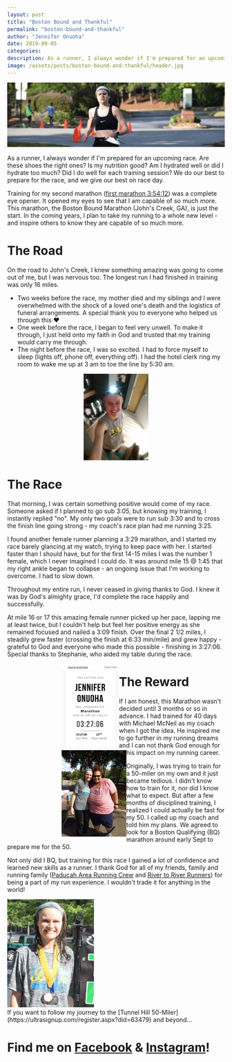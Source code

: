 ```yaml
---
layout: post
title: "Boston Bound and Thankful"
permalink: "boston-bound-and-thankful"
author: "Jennifer Onuoha"
date: 2019-09-05
categories:
description: As a runner, I always wonder if I'm prepared for an upcoming race. Are these shoes the right ones? Is my nutrition good? Am I hydrated well or did I hydrate too much? Did I do well for each training session? We do our best to prepare for the race, and we give our best on race day.
image: /assets/posts/boston-bound-and-thankful/header.jpg
---
```


<img src="/assets/posts/boston-bound-and-thankful/header.jpg">

As a runner, I always wonder if I'm prepared for an upcoming race. Are these shoes the right ones? Is my nutrition good? Am I hydrated well or did I hydrate too much? Did I do well for each training session? We do our best to prepare for the race, and we give our best on race day.

Training for my second marathon ([first marathon 3:54:12](https://runsignup.com/Race/Results/60979/IndividualResult/QFgd?#U28590987)) was a complete eye opener. It opened my eyes to see that I am capable of so much more. This marathon, the Boston Bound Marathon (John's Creek, GA), is just the start. In the coming years, I plan to take my running to a whole new level - and inspire others to know they are capable of so much more.

# The Road

On the road to John's Creek, I knew something amazing was going to come out of me, but I was nervous too. The longest run I had finished in training was only 16 miles.

- Two weeks before the race, my mother died and my siblings and I were overwhelmed with the shock of a loved one's death and the logistics of funeral arrangements. A special thank you to everyone who helped us through this ❤️
- One week before the race, I began to feel very unwell. To make it through, I just held onto my faith in God and trusted that my training would carry me through.
- The night before the race, I was so excited. I had to force myself to sleep (lights off, phone off, everything off). I had the hotel clerk ring my room to wake me up at 3 am to toe the line by 5:30 am.

<img height="200px" style="margin-left: auto; margin-right:auto; display: block;" src="/assets/posts/boston-bound-and-thankful/morning-of.jpg">

# The Race

That morning, I was certain something positive would come of my race. Someone asked if I planned to go sub 3:05, but knowing my training, I instantly replied "no". My only two goals were to run sub 3:30 and to cross the finish line going strong - my coach's race plan had me running 3:25.

I found another female runner planning a 3:29 marathon, and I started my race barely glancing at my watch, trying to keep pace with her. I started faster than I should have, but for the first 14-15 miles I was the number 1 female, which I never imagined I could do. It was around mile 15 @ 1:45 that my right ankle began to collapse - an ongoing issue that I'm working to overcome. I had to slow down.

Throughout my entire run, I never ceased in giving thanks to God. I knew it was by God's almighty grace, I'd complete the race happily and successfully.

At mile 16 or 17 this amazing female runner picked up her pace, lapping me at least twice, but I couldn't help but feel her positive energy as she remained focused and nailed a 3:09 finish. Over the final 2 1/2 miles, I steadily grew faster (crossing the finish at 6:33 min/mile) and grew happy - grateful to God and everyone who made this possible - finishing in 3:27:06. Special thanks to Stephanie, who aided my table during the race.

<div class="row">
<div class="twocol">
<img height="200px" style="margin-left: 25%; margin-right:auto; float: left; display: inline;" src="/assets/posts/boston-bound-and-thankful/result.png">
</div>
<div class="twocol">
<img height="200px" style="margin-left: 25%; float:left; display: block;" src="/assets/posts/boston-bound-and-thankful/stephanie.jpeg">
</div>
</div>

# The Reward

If I am honest, this Marathon wasn't decided until 3 months or so in advance. I had trained for 40 days with Michael McNeil as my coach when I got the idea. He inspired me to go further in my running dreams and I can not thank God enough for his impact on my running career.

Originally, I was trying to train for a 50-miler on my own and it just became tedious. I didn't know how to train for it, nor did I know what to expect. But after a few months of disciplined training, I realized I could actually be fast for my 50. I called up my coach and told him my plans. We agreed to look for a Boston Qualifying (BQ) marathon around early Sept to prepare me for the 50.

Not only did I BQ, but training for this race I gained a lot of confidence and learned new skills as a runner. I thank God for all of my friends, family and running family ([Paducah Area Running Crew](https://www.facebook.com/groups/275679196290211/) and [River to River Runners](https://www.facebook.com/River2RiverRunners/)) for being a part of my run experience. I wouldn't trade it for anything in the world!

<div class="row">
  <div class="twocol">
    <img height="250px;" src="/assets/posts/boston-bound-and-thankful/third.jpg">
  </div>
  <div class="twocol" markdown="1">
  If you want to follow my journey to the [Tunnel Hill 50-Miler](https://ultrasignup.com/register.aspx?did=63479) and beyond...

# Find me on [Facebook](https://www.facebook.com/jjonuoha) & [Instagram](https://www.instagram.com/jenniferjunerunz/)!

  </div>
</div>
